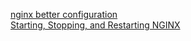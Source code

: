 [nginx better configuration](https://www.nginx.com/resources/wiki/start/topics/tutorials/config_pitfalls/#taxing-rewrites)  
[Starting, Stopping, and Restarting NGINX](https://www.nginx.com/resources/wiki/start/topics/tutorials/commandline/)  